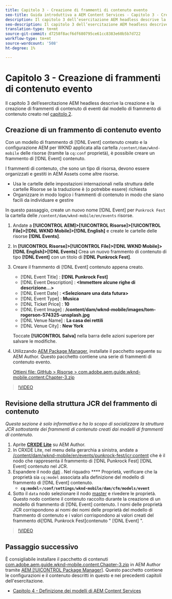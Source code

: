 ```yaml
---
title: Capitolo 3 - Creazione di frammenti di contenuto evento
seo-title: Guida introduttiva a AEM Content Services - Capitolo 3 - Creazione di frammenti di contenuto evento
description: Il capitolo 3 dell’esercitazione AEM headless descrive la creazione e la creazione di frammenti di contenuto evento dal modello di frammento di contenuto creato nel capitolo 2.
seo-description: Il capitolo 3 dell’esercitazione AEM headless descrive la creazione e la creazione di frammenti di contenuto evento dal modello di frammento di contenuto creato nel capitolo 2.
translation-type: tm+mt
source-git-commit: d7258f8acf6df680795ce61cc8383e60b5b7d722
workflow-type: tm+mt
source-wordcount: '508'
ht-degree: 1%

---
```



# Capitolo 3 - Creazione di frammenti di contenuto evento

Il capitolo 3 dell’esercitazione AEM headless descrive la creazione e la creazione di frammenti di contenuto di eventi dal modello di frammento di contenuto creato nel [capitolo 2](./chapter-2.md).

## Creazione di un frammento di contenuto evento

Con un modello di frammento di [!DNL Event] contenuto creato e la configurazione AEM per WKND applicata alla cartella `/content/dam/wknd-mobile` delle risorse (tramite la `cq:conf` proprietà), è possibile creare un frammento di [!DNL Event] contenuto.

I frammenti di contenuto, che sono un tipo di risorsa, devono essere organizzati e gestiti in  AEM Assets come altre risorse.

* Usa le cartelle delle impostazioni internazionali nella struttura delle cartelle Risorse se la traduzione è (o potrebbe essere) richiesta
* Organizzare in modo logico i frammenti di contenuto in modo che siano facili da individuare e gestire

In questo passaggio, create un nuovo nome [!DNL Event] per `Punkrock Fest` la cartella delle `/content/dam/wknd-mobile/en/events` risorse.

1. Andate a **[!UICONTROL AEM]>[!UICONTROL Risorse]>[!UICONTROL File]>[!DNL WKND Mobile]>[!DNL English]** e create le cartelle delle risorse **[!DNL Events]**.
1. In **[!UICONTROL Risorse]>[!UICONTROL File]>[!DNL WKND Mobile]>[!DNL English]>[!DNL Events]** Crea un nuovo frammento di contenuto di tipo **[!DNL Event]** con un titolo di **[!DNL Punkrock Fest]**.
1. Creare il frammento di [!DNL Event] contenuto appena creato.

   * [!DNL Event Title] : **[!DNL Punkrock Fest]**
   * [!DNL Event Description] : **&lt;Immettere alcune righe di descrizione...>**
   * [!DNL Event Date] : **&lt;Selezionare una data futura>**
   * [!DNL Event Type] : **Musica**
   * [!DNL Ticket Price] : **10**
   * [!DNL Event Image] : **/content/dam/wknd-mobile/images/tom-rogerson-574325-unsplash.jpg**
   * [!DNL Venue Name] : **La casa dei rettili**
   * [!DNL Venue City] : **New York**

   Toccate **[!UICONTROL Salva]** nella barra delle azioni superiore per salvare le modifiche.

1. Utilizzando [AEM Package Manager](http://localhost:4502/crx/packmgr/index.jsp), installate il pacchetto seguente su AEM Author. Questo pacchetto contiene una serie di frammenti di contenuto evento.

   [Ottieni file: GitHub > Risorse > com.adobe.aem.guide.wknd-mobile.content.Chapter-3.zip](https://github.com/adobe/aem-guides-wknd-mobile/releases/latest)

>[!VIDEO](https://video.tv.adobe.com/v/28338/?quality=12&learn=on)

## Revisione della struttura JCR del frammento di contenuto

*Questa sezione è solo informativa e ha lo scopo di socializzare la struttura JCR sottostante dei frammenti di contenuto creati dai modelli di frammenti di contenuto.*

1. Aprite **[CRXDE Lite](http://localhost:4502/crx/de/index.jsp)** su AEM Author.
1. In CRXDE Lite, nel menu della gerarchia a sinistra, andate a [/content/dam/wknd-mobile/en/events/punkrock-fest/jcr:content](http://localhost:4502/crx/de/index.jsp#/content/dam/wknd-mobile/en/events/punkrock-fest/jcr:content) che è il nodo che rappresenta il frammento di [!DNL Punkrock Fest] [!DNL Event] contenuto nel JCR.
1. Espandere il nodo [dati](http://localhost:4502/crx/de/index.jsp#/content/dam/wknd-mobile/en/events/punkrock-fest/jcr:content/data/master) .
Nel riquadro **** Proprietà, verificare che la proprietà sia `cq:model` associata alla definizione del modello di frammento di [!DNL Event] contenuto.
   * **`cq:model`**=**`/conf/settings/wknd-mobile/dam/cfm/models/event`**
1. Sotto il `data` nodo selezionare il nodo [master](http://localhost:4502/crx/de/index.jsp#/content/dam/wknd-mobile/en/events/punkrock-fest/jcr:content/data/master) e rivedere le proprietà. Questo nodo contiene il contenuto raccolto durante la creazione di un modello di frammento di [!DNL Event] contenuto. I nomi delle proprietà JCR corrispondono ai nomi dei nomi delle proprietà del modello di frammento di contenuto e i valori corrispondono ai valori creati del frammento di[!DNL Punkrock Fest]contenuto &quot; [!DNL Event] &quot;.

>[!VIDEO](https://video.tv.adobe.com/v/28356/?quality=12&learn=on)

## Passaggio successivo

È consigliabile installare il pacchetto di contenuti [com.adobe.aem.guide.wknd-mobile.content.Chapter-3.zip](https://github.com/adobe/aem-guides-wknd-mobile/releases/latest) in AEM Author tramite [AEM [!UICONTROL Package Manager]](http://localhost:4502/crx/packmgr/index.jsp). Questo pacchetto contiene le configurazioni e il contenuto descritti in questo e nei precedenti capitoli dell&#39;esercitazione.

* [Capitolo 4 - Definizione dei modelli di AEM Content Services](./chapter-4.md)
